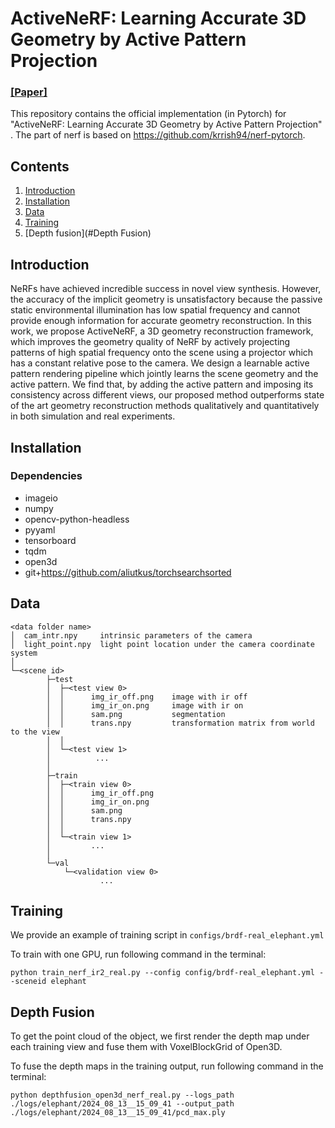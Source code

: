 # ActiveNeRF: Learning Accurate 3D Geometry by Active Pattern Projection
### [[Paper]]()
This repository contains the official implementation (in Pytorch) for "ActiveNeRF: Learning Accurate 3D Geometry by Active Pattern Projection" . The part of nerf is based on https://github.com/krrish94/nerf-pytorch. 

<!-- ### Citation -->


## Contents
1. [Introduction](#Introduction)
2. [Installation](#Installation)
3. [Data](#Data)
4. [Training](#Training)
5. [Depth fusion](#Depth Fusion)

## Introduction
NeRFs have achieved incredible success in novel view synthesis. However, the accuracy of the implicit geometry is unsatisfactory because the passive static environmental illumination has low spatial frequency and cannot provide enough information for accurate geometry reconstruction. In this work, we propose ActiveNeRF, a 3D geometry reconstruction framework, which improves the geometry quality of NeRF by actively projecting patterns of high spatial frequency onto the scene using a projector which has a constant relative pose to the camera. We design a learnable active pattern rendering pipeline which jointly learns the scene geometry and the active pattern. We find that, by adding the active pattern and imposing its consistency across different views, our proposed method outperforms state of the art geometry reconstruction methods qualitatively and quantitatively in both simulation and real experiments. 

## Installation
### Dependencies
- imageio
- numpy
- opencv-python-headless
- pyyaml
- tensorboard
- tqdm
- open3d
- git+https://github.com/aliutkus/torchsearchsorted


## Data
```
<data folder name>
│  cam_intr.npy     intrinsic parameters of the camera
│  light_point.npy  light point location under the camera coordinate system
│
└─<scene id>
        ├─test
        │  ├─<test view 0>
        │  │      img_ir_off.png    image with ir off
        │  │      img_ir_on.png     image with ir on
        │  │      sam.png           segmentation
        │  │      trans.npy         transformation matrix from world to the view
        │  │
        │  └─<test view 1>
        │          ...
        │
        ├─train
        │  ├─<train view 0>
        │  │      img_ir_off.png
        │  │      img_ir_on.png
        │  │      sam.png
        │  │      trans.npy
        │  │
        │  └─<train view 1>
        │         ...
        │
        └─val
            └─<validation view 0>
                    ...
```

## Training
We provide an example of training script in `configs/brdf-real_elephant.yml`

To train with one GPU, run following command in the terminal:
```
python train_nerf_ir2_real.py --config config/brdf-real_elephant.yml --sceneid elephant
```

## Depth Fusion
To get the point cloud of the object, we first render the depth map under each training view and fuse them with VoxelBlockGrid of Open3D. 

To fuse the depth maps in the training output, run following command in the terminal:

```
python depthfusion_open3d_nerf_real.py --logs_path ./logs/elephant/2024_08_13__15_09_41 --output_path ./logs/elephant/2024_08_13__15_09_41/pcd_max.ply
```
